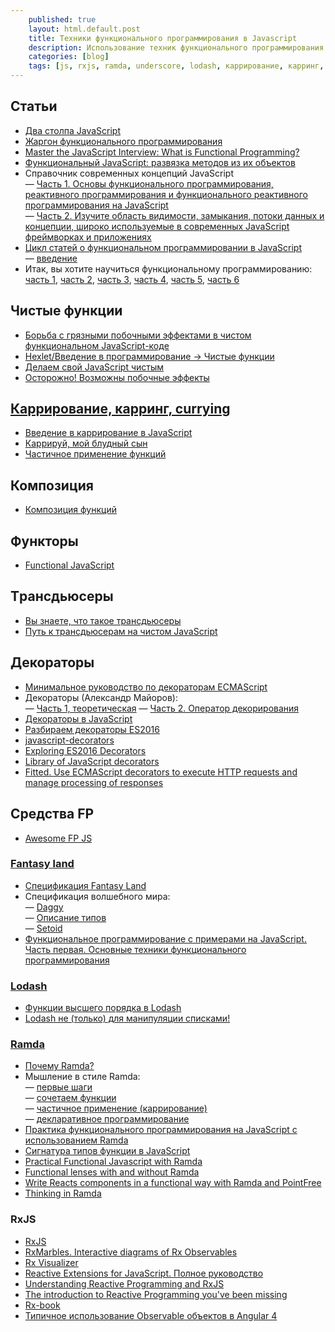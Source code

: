 ```yaml
---
    published: true
    layout: html.default.post
    title: Техники функционального программирования в Javascript
    description: Использование техник функционального программирования в Javascript
    categories: [blog]
    tags: [js, rxjs, ramda, underscore, lodash, каррирование, карринг, currying]
---
```



## Статьи
*   [Два столпа JavaScript](http://frontender.info/the-two-pillars-of-javascript-pt-2-functional-programming/)
*   [Жаргон функционального программирования](https://habrahabr.ru/post/310172/)
*   [Master the JavaScript Interview: What is Functional Programming?](https://medium.com/javascript-scene/master-the-javascript-interview-what-is-functional-programming-7f218c68b3a0)
*   [Функциональный JavaScript: развязка методов из их объектов](https://github.com/devSchacht/translations/tree/master/joel-thoms-functional-javascript-decoupling-methods-from-their-objects)
*   Справочник современных концепций JavaScript  
    — [Часть 1. Основы функционального программирования, реактивного программирования и функционального реактивного программирования на JavaScript](https://medium.com/devschacht/glossary-of-modern-javascript-concepts-1198b24e8f56)  
    — [Часть 2. Изучите область видимости, замыкания, потоки данных и концепции, широко используемые в современных JavaScript фреймворках и приложениях](https://medium.com/devschacht/%D1%81%D0%BF%D1%80%D0%B0%D0%B2%D0%BE%D1%87%D0%BD%D0%B8%D0%BA-%D1%81%D0%BE%D0%B2%D1%80%D0%B5%D0%BC%D0%B5%D0%BD%D0%BD%D1%8B%D1%85-%D0%BA%D0%BE%D0%BD%D1%86%D0%B5%D0%BF%D1%86%D0%B8%D0%B9-javascript-%D1%87%D0%B0%D1%81%D1%82%D1%8C-2-8ecf07f3f36a)
*   [Цикл статей о функциональном программировании в JavaScript](https://github.com/devSchacht/functional_tuesday)  
    — [введение](https://github.com/devSchacht/functional_tuesday/blob/master/articles/chapter1.md)  
*   Итак, вы хотите научиться функциональному программированию:  
    [часть 1](https://medium.com/devschacht/charles-scalfani-so-you-want-to-be-a-functional-programmer-part-1-6ef98e90d58d),
    [часть 2](https://medium.com/devschacht/charles-scalfani-so-you-want-to-be-a-functional-programmer-part-2-ae095d9807b3),
    [часть 3](https://medium.com/devschacht/charles-scalfani-so-you-want-to-be-a-functional-programmer-part-3-d1f567656158),
    [часть 4](https://medium.com/devschacht/charles-scalfani-so-you-want-to-be-a-functional-programmer-part-4-58edb490d0da),
    [часть 5](https://medium.com/devschacht/charles-scalfani-so-you-want-to-be-a-functional-programmer-part-5-d78044d54675),
    [часть 6](https://medium.com/devschacht/charles-scalfani-so-you-want-to-be-a-functional-programmer-part-6-9d13e599bd4d)


## Чистые функции
*   [Борьба с грязными побочными эффектами в чистом функциональном JavaScript-коде](https://habr.com/company/ruvds/blog/422589/)
*   [Hexlet/Введение в программирование → Чистые функции](https://ru.hexlet.io/courses/introduction_to_programming/lessons/pure/theory_unit)
*   [Делаем свой JavaScript чистым](http://prgssr.ru/development/delaem-svoj-javascript-chistym.html)
*   [Осторожно! Возможны побочные эффекты](http://blog.csssr.ru/2017/10/07/side-effects/)


## [Каррирование, карринг, currying](https://ru.wikipedia.org/wiki/%D0%9A%D0%B0%D1%80%D1%80%D0%B8%D1%80%D0%BE%D0%B2%D0%B0%D0%BD%D0%B8%D0%B5)
*   [Введение в каррирование в JavaScript](http://prgssr.ru/development/vvedenie-v-karrirovanie-v-javascript.html)
*   [Каррируй, мой блудный сын](https://github.com/devSchacht/translations/tree/master/tom-harding-curry-on-wayward-son)
*   [Частичное применение функций](https://medium.com/devschacht/functional-reactive-ninja-partial-application-of-functions-99fc21d629ff)


## Композиция
*   [Композиция функций](http://prgssr.ru/development/kompoziciya-funkcij.html)


## Функторы
*   [Functional JavaScript](http://functionaljavascript.blogspot.ru/2013/07/functors.html)


## Tрансдьюсеры
*   [Вы знаете, что такое трансдьюсеры](https://habrahabr.ru/post/325388/)
*   [Путь к трансдьюсерам на чистом JavaScript](https://habrahabr.ru/company/ruvds/blog/329536/)


## Декораторы
*   [Минимальное руководство по декораторам ECMAScript](https://medium.com/devschacht/a-minimal-guide-to-ecmascript-decorators-c7348f61ba24)
*   Декораторы (Александр Майоров):  
    — [Часть 1, теоретическая](https://medium.com/@frontman/%D0%B4%D0%B5%D0%BA%D0%BE%D1%80%D0%B0%D1%82%D0%BE%D1%80-%D0%B8%D0%BB%D0%B8-%D0%B0%D0%BD%D0%BD%D0%BE%D1%82%D0%B0%D1%86%D0%B8%D1%8F-cf7e97c82c49)
    — [Часть 2. Оператор декорирования](https://medium.com/@frontman/%D0%B4%D0%B5%D0%BA%D0%BE%D1%80%D0%B0%D1%82%D0%BE%D1%80-%D0%B8%D0%BB%D0%B8-%D0%B0%D0%BD%D0%BD%D0%BE%D1%82%D0%B0%D1%86%D0%B8%D1%8F-f5f0fd9709f0)
*   [Декораторы в JavaScript](https://habrahabr.ru/company/ruvds/blog/330812/)
*   [Разбираем декораторы ES2016](https://habrahabr.ru/post/277021/)
*   [javascript-decorators](https://github.com/wycats/javascript-decorators)
*   [Exploring ES2016 Decorators](https://medium.com/google-developers/exploring-es7-decorators-76ecb65fb841)
*   [Library of JavaScript decorators](https://github.com/jayphelps/core-decorators.js)
*   [Fitted. Use ECMAScript decorators to execute HTTP requests and manage processing of responses](https://github.com/JBlaak/Fitted)


## Средства FP
*   [Awesome FP JS](https://github.com/stoeffel/awesome-fp-js)

### [Fantasy land](https://github.com/fantasyland/fantasy-land)
*   [Спецификация Fantasy Land](https://medium.com/devschacht/%D1%81%D0%BF%D0%B5%D1%86%D0%B8%D1%84%D0%B8%D0%BA%D0%B0%D1%86%D0%B8%D1%8F-fantasy-land-bf81121b58cb)
*   Cпецификация волшебного мира:  
    — [Daggy](https://medium.com/devschacht/c%D0%BF%D0%B5%D1%86%D0%B8%D1%84%D0%B8%D0%BA%D0%B0%D1%86%D0%B8%D1%8F-%D0%B2%D0%BE%D0%BB%D1%88%D0%B5%D0%B1%D0%BD%D0%BE%D0%B3%D0%BE-%D0%BC%D0%B8%D1%80%D0%B0-1-daggy-ef332ae68dd8)  
    — [Описание типов](https://medium.com/devschacht/tom-harding-fantas-eel-and-specification-2-type-signatures-c9b2e45dea71)  
    — [Setoid](https://medium.com/devschacht/tom-harding-fantas-eel-and-specification-3-setoid-78c2a0e8cc07)
*   [Функциональное программирование с примерами на JavaScript. Часть первая. Основные техники функционального программирования](https://tproger.ru/translations/functional-js-1/)

### [Lodash](https://github.com/lodash/lodash/wiki/FP-Guide)
*   [Функции высшего порядка в Lodash](https://medium.com/devschacht/michal-piotrkowski-higher-order-functions-in-lodash-56cb196c584d)
*   [Lodash не (только) для манипуляции списками!](https://medium.com/devschacht/lodash-%D0%BD%D0%B5-%D1%82%D0%BE%D0%BB%D1%8C%D0%BA%D0%BE-%D0%B4%D0%BB%D1%8F-%D0%BC%D0%B0%D0%BD%D0%B8%D0%BF%D1%83%D0%BB%D1%8F%D1%86%D0%B8%D0%B8-%D1%81%D0%BF%D0%B8%D1%81%D0%BA%D0%B0%D0%BC%D0%B8-c78a5929a62c)

### [Ramda](http://ramdajs.com/0.14/docs/)
*   [Почему Ramda?](https://habrahabr.ru/post/349468/)
*   Мышление в стиле Ramda:  
    — [первые шаги](https://habrahabr.ru/post/348868/)  
    — [cочетаем функции](https://habrahabr.ru/post/348976/)  
    — [частичное применение (каррирование)](https://habrahabr.ru/post/349140/)  
    — [декларативное программирование](https://habrahabr.ru/post/349674/)
*   [Практика функционального программирования на JavaScript с использованием Ramda](http://habrahabr.ru/post/251729/)
*   [Сигнатура типов функции в JavaScript](https://medium.com/devschacht/functional-reactive-ninja-function-type-signatures-in-javascript-283fe7cd6211)
*   [Practical Functional Javascript with Ramda](http://developer.telerik.com/featured/practical-functional-javascript-ramda/)
*   [Functional lenses with and without Ramda](http://blog.codeprototype.com/2015/04/17/functional-lenses-with-ramda/)
*   [Write Reacts components in a functional way with Ramda and PointFree](http://blog.codeprototype.com/2015/04/15/write-reacts-component-in-functional-way-with-ramda-and-pointfree-md/)
*   [Thinking in Ramda](http://randycoulman.com/blog/categories/thinking-in-ramda/)

### RxJS
*   [RxJS](http://reactivex.io/rxjs/)
*   [RxMarbles. Interactive diagrams of Rx Observables](http://rxmarbles.com/)
*   [Rx Visualizer](https://rxviz.com/)
*   [Reactive Extensions for JavaScript. Полное руководство](https://habrahabr.ru/post/132463/)
*   [Understanding Reactive Programming and RxJS](https://auth0.com/blog/understanding-reactive-programming-and-rxjs/)
*   [The introduction to Reactive Programming you've been missing](https://gist.github.com/staltz/868e7e9bc2a7b8c1f754)
*   [Rx-book](http://xgrommx.github.io/rx-book/index.html)
*   [Типичное использование Observable объектов в Angular 4](https://habrahabr.ru/post/337512/)

